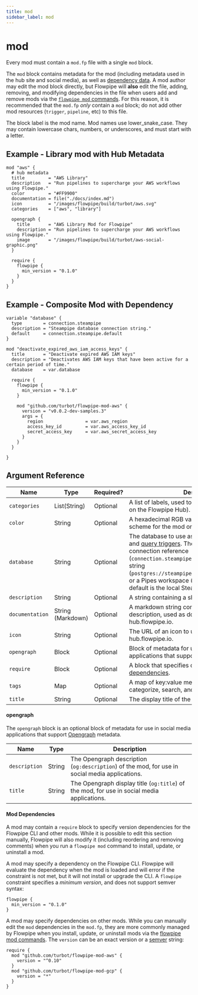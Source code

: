 ```yaml
---
title: mod
sidebar_label: mod
---
```



# mod
Every mod must contain a `mod.fp` file with a single `mod` block.

The `mod` block contains metadata for the mod (including metadata used in the hub site and social media), as well as [dependency data](#mod-dependencies).  A mod author may edit the mod block directly, but Flowpipe will **also** edit the file, adding, removing, and modifying dependencies in the file when users add and remove mods via the [`flowpipe mod` commands](/docs/reference/cli/mod).  For this reason, it is recommended that the `mod.fp` *only* contain a `mod` block; do not add other mod resources (`trigger`, `pipeline`, etc) to this file.

The block label is the mod name.  Mod names use lower_snake_case. They may contain lowercase chars, numbers, or underscores, and must start with a letter.


## Example - Library mod with Hub Metadata
```hcl
mod "aws" {
  # hub metadata
  title         = "AWS Library"
  description   = "Run pipelines to supercharge your AWS workflows using Flowpipe."
  color         = "#FF9900"
  documentation = file("./docs/index.md")
  icon          = "/images/flowpipe/build/turbot/aws.svg"
  categories    = ["aws", "library"]

  opengraph {
    title       = "AWS Library Mod for Flowpipe"
    description = "Run pipelines to supercharge your AWS workflows using Flowpipe."
    image       = "/images/flowpipe/build/turbot/aws-social-graphic.png"
  }

  require {
    flowpipe {
      min_version = "0.1.0"
    }
  }
}

```

## Example - Composite Mod with Dependency

```hcl
variable "database" {
  type        = connection.steampipe
  description = "Steampipe database connection string."
  default     = connection.steampipe.default
}

mod "deactivate_expired_aws_iam_access_keys" {
  title       = "Deactivate expired AWS IAM keys"
  description = "Deactivates AWS IAM keys that have been active for a certain period of time."
  database    = var.database
  
  require {
    flowpipe {
      min_version = "0.1.0"
    }

    mod "github.com/turbot/flowpipe-mod-aws" {
      version = "v0.0.2-dev-samples.3"
      args = {
        region                = var.aws_region
        access_key_id         = var.aws_access_key_id
        secret_access_key     = var.aws_secret_access_key
      }
    }
  }

}
```

## Argument Reference

| Name | Type | Required? | Description
|-|-|-|-
| `categories` | List(String) | Optional | A list of labels, used to categorize mods (such as on the Flowpipe Hub).
| `color`      | String | Optional |  A hexadecimal RGB value to use as the color scheme for the mod on hub.flowpipe.io.  
| `database`    | String | Optional | The database to use as the default for [query steps](/docs/flowpipe-hcl/step/query) and [query triggers](/docs/flowpipe-hcl/trigger/query). The `database` may be a connection reference (`connection.steampipe.default`), a connection string (`postgres://steampipe@localhost:9193/steampipe`), or a Pipes workspace (`acme/anvils`). If not set, the default is the local Steampipe database instance.
| `description` |  String | Optional | A string containing a short description. 
| `documentation` | String (Markdown)| Optional | A markdown string containing a long form description, used as documentation for the mod on hub.flowpipe.io. 
| `icon` |  String | Optional | The URL of an icon to use for the mod on hub.flowpipe.io.
| `opengraph` |  Block | Optional | Block of metadata for use in social media applications that support [Opengraph](#opengraph) metadata.
| `require` | Block | Optional | A block that specifies one or more [mod dependencies](#mod-dependencies).
| `tags` | Map | Optional | A map of key:value metadata for the mod, used to categorize, search, and filter.   
| `title` | String | Optional | The display title of the mod.


#### opengraph
The `opengraph` block is an optional block of metadata for use in social media applications that support [Opengraph](https://ogp.me/) metadata.

| Name | Type| Description
|-|-|-
| `description` | String | The Opengraph description (`og:description`) of the mod, for use in social media applications.
| `title` | String | The Opengraph display title (`og:title`) of the mod, for use in social media applications.

 

#### Mod Dependencies
A mod may contain a `require` block to specify version dependencies for the Flowpipe CLI and other mods.  While it is possible to edit this section manually, Flowpipe will also modify it (including reordering and removing comments) when you run a `flowpipe mod` command to install, update, or uninstall a mod.

A mod may specify a dependency on the Flowpipe CLI.  Flowpipe will evaluate the dependency when the mod is loaded and will error if the constraint is not met, but it will not install or upgrade the CLI.  A `flowpipe` constraint specifies a *minimum version*, and does not support semver syntax:
```hcl
flowpipe {
  min_version = "0.1.0"
}
```

<!--
A mod may specify a dependency on one or more plugins.  Flowpipe will evaluate the dependency when the mod is loaded and will error if the constraint is not met, but it will not install or upgrade the plugin. A `plugin` constraint specifies a *minimum version*, and does not support semver syntax:
```hcl
require {
  plugin "aws"{
    version = "0.24"
  }
}
```
-->

A mod may specify dependencies on other mods.  While you can manually edit the `mod` dependencies in the `mod.fp`, they are more commonly managed by Flowpipe when you install, update, or uninstall mods via the [flowpipe mod commands](/docs/reference/cli/mod).  The `version` can be an exact version <!-- ,a tag name, a branch name, a local file --> or a [semver](https://semver.org/) string:

```hcl
require {
  mod "github.com/turbot/flowpipe-mod-aws" {
    version = "^0.10"
  }
  mod "github.com/turbot/flowpipe-mod-gcp" {
    version = "*"
  }
}
```
